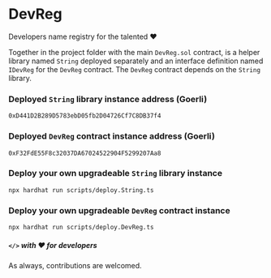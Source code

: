 # DevReg
Developers name registry for the talented ❤

Together in the project folder with the main `DevReg.sol` contract, is a helper library named `String` deployed separately and an interface definition named `IDevReg` for the `DevReg` contract. The `DevReg` contract depends on the `String` library.

### Deployed `String` library instance address (Goerli)
`0xD441D2B289D5783ebD05fb2D04726Cf7C8DB37f4`

### Deployed `DevReg` contract instance address (Goerli)
`0xF32FdE55F8c32037DA67024522904F5299207Aa8`

### Deploy your own upgradeable `String` library instance
```shell
npx hardhat run scripts/deploy.String.ts
```

### Deploy your own upgradeable `DevReg` contract instance
```shell
npx hardhat run scripts/deploy.DevReg.ts
```

##### `</>` with ❤ for developers

As always, contributions are welcomed.


